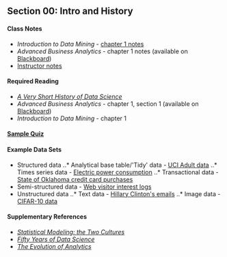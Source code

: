 ## Section 00: Intro and History

#### Class Notes

* *Introduction to Data Mining* - [chapter 1 notes](http://www-users.cs.umn.edu/~kumar/dmbook/dmslides/chap1_intro.pdf) 
* *Advanced Business Analytics* - chapter 1 notes (available on [Blackboard](https://blackboard.gwu.edu))
* [Instructor notes](notes/00_instructor_notes.pdf)

#### Required Reading

* [*A Very Short History of Data Science*](http://www.forbes.com/sites/gilpress/2013/05/28/a-very-short-history-of-data-science/)
* *Advanced Business Analytics* - chapter 1, section 1 (available on [Blackboard](https://blackboard.gwu.edu))
* *Introduction to Data Mining* - chapter 1

#### [Sample Quiz](sample_quiz/quiz_0.pdf)

#### Example Data Sets

* Structured data
..* Analytical base table/'Tidy' data - [UCI Adult data](https://archive.ics.uci.edu/ml/machine-learning-databases/adult/adult.data)
..* Times series data - [Electric power consumption](https://www.kaggle.com/adriferher/electric-power-consumption-data-set)
..* Transactional data - [State of Oklahoma credit card purchases](https://catalog.data.gov/dataset/purchase-card-pcard-fiscal-year-2014/resource/4105c297-84dc-4f25-9061-c4e2ad38f7d2) 
* Semi-structured data - [Web visitor interest logs](https://www.kaggle.com/yburger/web-visitor-interests) 
* Unstructured data
..* Text data - [Hillary Clinton's emails](https://www.kaggle.com/kaggle/hillary-clinton-emails) 
..* Image data - [CIFAR-10 data](https://www.kaggle.com/c/cifar-10)

#### Supplementary References 
* [*Statistical Modeling: the Two Cultures*](http://www.stat.uchicago.edu/~lekheng/courses/191f09/breiman.pdf)
* [*Fifty Years of Data Science*](http://courses.csail.mit.edu/18.337/2015/docs/50YearsDataScience.pdf)
* [*The Evolution of Analytics*](http://www.oreilly.com/data/free/the-evolution-of-analytics.csp)